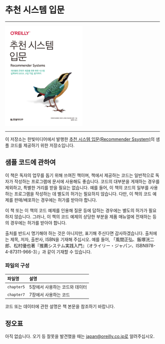# 추천 시스템 입문

---

<img src="./cover.jpg" width="50%">

---

이 저장소는 한빛미디어에서 발행한 [추천 시스템 입문(Recommender Ssystem)]()의 샘플 코드를 제공하기 위한 저장소입니다.

## 샘플 코드에 관하여

이 책은 독자의 업무를 돕기 위해 쓰여진 책이며, 책에서 제공하는 코드는 일반적으로 독자가 작성하는 프로그램에 문서에 사용해도 좋습니다. 코드의 대부분을 게재하는 경우를 제외하고, 특별한 거리를 받을 필요는 없습니다. 예를 들어, 이 책의 코드의 일부를 사용하는 프로그램을 작성하는 데 별도의 허가는 필요하지 않습니다. 다만, 이 책의 코드 예제를 판매/배포하는 경우에는 허가를 받아야 합니다.

이 책 또는 이 책의 코드 예제를 인용해 질문 등에 답하는 경우에는 별도의 허가가 필요하지 않습니다. 그러나, 이 책의 코드 예제의 상당한 부분을 제품 매뉴얼에 전재하는 등의 경우에는 허가를 받아야 합니다.

출처를 반드시 명기해야 하는 것은 아니지만, 표기해 주신다면 감사하겠습니다. 출처에는 제목, 저자, 출판사, ISBN을 기재해 주십시오. 예를 들어, 「風間正弘、飯塚洸二郎、松村優也著『推薦システム実践入門』（オライリー・ジャパン、ISBN978-4-87311-966-3）」과 같이 기재할 수 있습니다.

### 파일의 구성

|파일명|설명|
|:---|:---|
|`chapter5`|5장에서 사용하는 코드와 데이터|
|`chapter7`|7장에서 사용하는 코드|

코드 또는 데이터에 관한 설명은 책 본문을 참조하기 바랍니다.

## 정오표

아직 없습니다. 오기 등 잘못을 발견했을 때는 japan@oreilly.co.jp로 알려주십시오.
